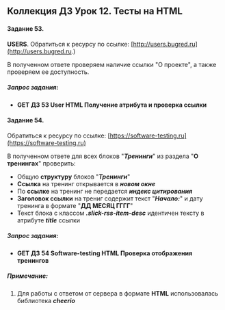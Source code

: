 ## **Коллекция ДЗ Урок 12.** Тесты на HTML

#### Задание 53.

**USERS**. Обратиться к ресурсу по ссылке: [http://users.bugred.ru](http://users.bugred.ru.)

В полученном ответе проверяем наличие ссылки "О проекте", а также проверяем ее доступность.

##### Запрос задания:

- **GET ДЗ 53 User HTML Получение атрибута и проверка ссылки**
    

#### Задание 54.

Обратиться к ресурсу по ссылке: [https://software-testing.ru](https://software-testing.ru)

В полученном ответе для всех блоков "_**Тренинги**_" из раздела "**О тренингах**" проверить:

- Общую **структуру** блоков "_**Тренинги**_"
- **Ссылка** на тренинг открывается в _**новом окне**_
- По **ссылке** на тренинг не передается _**индекс цитирования**_
- **Заголовок ссылки** на трениг содержит текст "_**Начало:**_" и дату тренинга в формате "**ДД МЕСЯЦ ГГГГ**"
- Текст блока с классом _**.slick-rss-item-desc**_ идентичен тексту в атрибуте _**title**_ ссылки
    

##### Запрос задания:

- **GET ДЗ 54 Software-testing HTML Проверка отображения тренингов**
    

##### Примечание:

1. Для работы с ответом от сервера в формате **HTML** использовалась библиотека _**cheerio**_